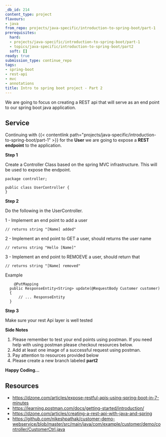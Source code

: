 ```yaml
---
_db_id: 214
content_type: project
flavours:
- java
from_repo: projects/java-specific/introduction-to-spring-boot/part-1
prerequisites:
  hard:
  - projects/java-specific/introduction-to-spring-boot/part-1
  - topics/java-specific/introduction-to-spring-boot/part2
  soft: []
ready: true
submission_type: continue_repo
tags:
- spring-boot
- rest-api
- mvc
- annotations
title: Intro to spring boot project - Part 2
---
```


We are going to focus on creating a REST api that will serve as an end point to our spring boot java application.

## Service

Continuing with {{< contentlink path="projects/java-specific/introduction-to-spring-boot/part-1" >}} for the **User** we are going to expose a **REST endpoint** to the application.

**Step 1**

Create a Controller Class based on the spring MVC infrastructure. This will be used to expose the endpoint.

```
package controller;

public class UserController {
}
```

**Step 2**

Do the following in the UserController.

1 - Implement an end point to add a user
```
// returns string "[Name] added"
```

2 - Implement an end point to GET a user, should returns the user name
```
// returns string "Hello [Name]"
```

3 - Implement an end point to REMOEVE a user, should return that
```
// returns string "[Name] removed"
```


Example

```
	@PutMapping
  public ResponseEntity<String> update(@RequestBody Customer customer)
  {
      // ... ResponseEntity
  }

```

**Step 3**

Make sure your rest Api layer is well tested


**Side Notes**

1. Please remember to test your end points using postman. If you need help with using postman please checkout resources below.
2. Add at least one image of a successful request using postman.
3. Pay attention to resources provided below
4. Please create a new branch labeled **part2**

**Happy Coding...**

## Resources

- https://dzone.com/articles/expose-restful-apis-using-spring-boot-in-7-minutes
- https://learning.postman.com/docs/getting-started/introduction/
- https://dzone.com/articles/creating-a-rest-api-with-java-and-spring
- https://github.com/nikeshpathak/customer-demo-webservice/blob/master/src/main/java/com/example/customer/demo/controller/CustomerCtrl.java